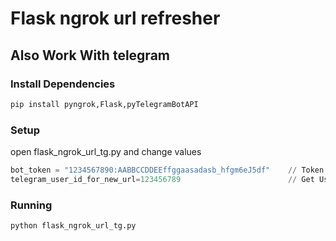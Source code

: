 # Flask ngrok url refresher
## Also Work With telegram

### Install Dependencies
```sh
pip install pyngrok,Flask,pyTelegramBotAPI
```

### Setup

open flask_ngrok_url_tg.py and change values

```python
bot_token = "1234567890:AABBCCDDEEffggaasadasb_hfgm6eJ5df"    // Token For Bot From BotFather
telegram_user_id_for_new_url=123456789                        // Get User Id Via Telegram Bot @userinfobot
```

### Running

```sh
python flask_ngrok_url_tg.py
```
